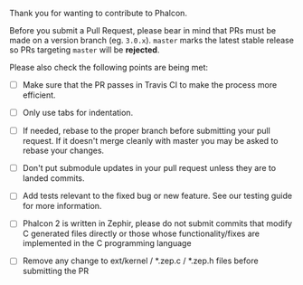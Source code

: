 Thank you for wanting to contribute to Phalcon.

Before you submit a Pull Request, please bear in mind that PRs must be made on a
version branch (eg. `3.0.x`). `master` marks the latest stable release so PRs
targeting `master` will be **rejected**.

Please also check the following points are being met:

- [ ] Make sure that the PR passes in Travis CI to make the process more efficient.
- [ ] Only use tabs for indentation.
- [ ] If needed, rebase to the proper branch before submitting your pull request.
      If it doesn't merge cleanly with master you may be asked to rebase your changes.
- [ ] Don't put submodule updates in your pull request unless they are to landed commits.
- [ ] Add tests relevant to the fixed bug or new feature. See our testing guide for
      more information.
- [ ] Phalcon 2 is written in Zephir, please do not submit commits that modify C generated
      files directly or those whose functionality/fixes are implemented in the C
      programming language
- [ ] Remove any change to ext/kernel / *.zep.c / *.zep.h files before submitting the PR

